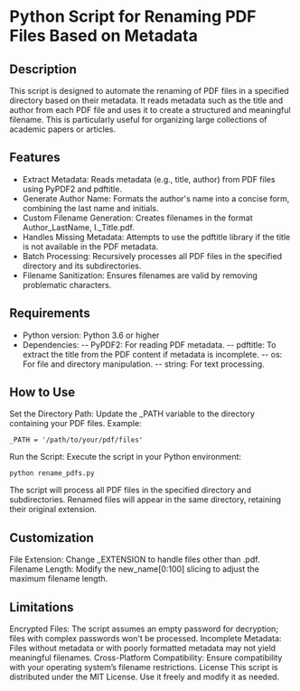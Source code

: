 # Python Script for Renaming PDF Files Based on Metadata

## Description
This script is designed to automate the renaming of PDF files in a specified directory based on their metadata. It reads metadata such as the title and author from each PDF file and uses it to create a structured and meaningful filename. This is particularly useful for organizing large collections of academic papers or articles.

## Features
- Extract Metadata: Reads metadata (e.g., title, author) from PDF files using PyPDF2 and pdftitle.
- Generate Author Name: Formats the author's name into a concise form, combining the last name and initials.
- Custom Filename Generation: Creates filenames in the format Author_LastName, I._Title.pdf.
- Handles Missing Metadata: Attempts to use the pdftitle library if the title is not available in the PDF metadata.
- Batch Processing: Recursively processes all PDF files in the specified directory and its subdirectories.
- Filename Sanitization: Ensures filenames are valid by removing problematic characters.

## Requirements
- Python version: Python 3.6 or higher
- Dependencies:
-- PyPDF2: For reading PDF metadata.
-- pdftitle: To extract the title from the PDF content if metadata is incomplete.
-- os: For file and directory manipulation.
-- string: For text processing.

## How to Use
Set the Directory Path: Update the _PATH variable to the directory containing your PDF files. Example:
```
_PATH = '/path/to/your/pdf/files'
```

Run the Script: Execute the script in your Python environment:
```
python rename_pdfs.py
```

The script will process all PDF files in the specified directory and subdirectories. Renamed files will appear in the same directory, retaining their original extension.

## Customization
File Extension: Change _EXTENSION to handle files other than .pdf.
Filename Length: Modify the new_name[0:100] slicing to adjust the maximum filename length.

## Limitations
Encrypted Files: The script assumes an empty password for decryption; files with complex passwords won't be processed.
Incomplete Metadata: Files without metadata or with poorly formatted metadata may not yield meaningful filenames.
Cross-Platform Compatibility: Ensure compatibility with your operating system’s filename restrictions.
License
This script is distributed under the MIT License. Use it freely and modify it as needed.





